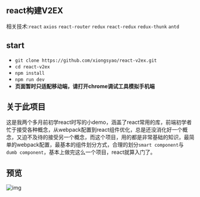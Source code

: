 ## react构建V2EX
相关技术:`react` `axios` `react-router` `redux` `react-redux` `redux-thunk` `antd`

## start
+ `git clone https://github.com/xiongsyao/react-v2ex.git`
+ `cd react-v2ex`
+ `npm install`
+ `npm run dev`
+ **页面暂时只适配移动端，请打开chrome调试工具模拟手机端**

## 关于此项目
这是我两个多月前初学react时写的小demo，涵盖了react常用的库，前端初学者忙于接受各种概念，从webpack配置到react组件优化，总是还没消化好一个概念，又迫不及待的接受另一个概念，而这个项目，用的都是非常基础的知识，最简单的webpack配置，最基本的组件划分方式，合理的划分`smart component`与`dumb component`，基本上做完这么一个项目，react就算入门了。
## 预览
![img](https://github.com/xiongsyao/react-v2ex/blob/master/static/FireShot%20Capture%20004%20-%20V2EX%20-%20http___localhost_8088_hot.jpg)
